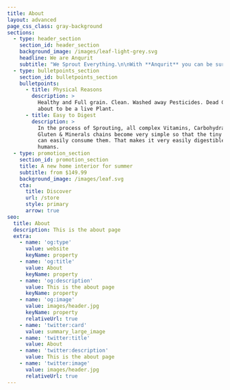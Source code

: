 ```yaml
---
title: About
layout: advanced
page_css_class: gray-background
sections:
  - type: header_section
    section_id: header_section
    background_image: /images/leaf-light-grey.svg
    headline: We are Anqurit
    subtitle: "We Sprout Everything.\n\nWith **Anqurit** you can be sure of Quality and Hygiene.\n\n\nWhy Sprouted, you ask?\n\n1.  Physical Reasons:\n    Healthy and Full grain. Clean. Washed away Pesticides. Dead Grain about to be a live Plant.\n\n\n2.  Easy to Digest:\n    In the process of Sprouting, all complex Vitamins, Carbohydrates, Gluten & Minerals chains become very simple so that the tiny sprout can easily consume them. That makes it very easily digestible by humans.\n\n\n3.  Absorption:\n    Phytic Acids inherently present in the barn of the Grain inhibits availability of Minerals and Vitamins by binding with them. The process of Soaking and Sprouting breaks them down thus the said Nutrients are now easily available to human body for absorption by intestine.\n\n\n4.  That simply means, more and easily available Nutirents resulting in improved Immunity and better Health.\n\n\n5.  Specially helpful for Weight control, Pesticide intolerance, Gluten intolerance, Diabetes, Indigestion, Cholesterol conditions and improving overall health.\_\n\n\\*In many ways, this make them better than Organic.\n"
  - type: bulletpoints_section
    section_id: bulletpoints_section
    bulletpoints:
      - title: Physical Reasons
        description: >
          Healthy and Full grain. Clean. Washed away Pesticides. Dead Grain
          about to be a live Plant.
      - title: Easy to Digest
        description: >
          In the process of Sprouting, all complex Vitamins, Carbohydrates,
          Gluten & Minerals chains become very simple so that the tiny sprout
          can easily consume them. That makes it very easily digestible by
          humans.
  - type: promotion_section
    section_id: promotion_section
    title: A new home interior for summer
    subtitle: from $149.99
    background_image: /images/leaf.svg
    cta:
      title: Discover
      url: /store
      style: primary
      arrow: true
seo:
  title: About
  description: This is the about page
  extra:
    - name: 'og:type'
      value: website
      keyName: property
    - name: 'og:title'
      value: About
      keyName: property
    - name: 'og:description'
      value: This is the about page
      keyName: property
    - name: 'og:image'
      value: images/header.jpg
      keyName: property
      relativeUrl: true
    - name: 'twitter:card'
      value: summary_large_image
    - name: 'twitter:title'
      value: About
    - name: 'twitter:description'
      value: This is the about page
    - name: 'twitter:image'
      value: images/header.jpg
      relativeUrl: true
---
```

